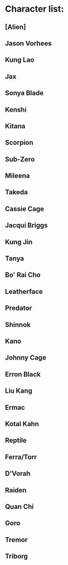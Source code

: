 # Character list:

## [Alien]

## Jason Vorhees

## Kung Lao

## Jax

## Sonya Blade

## Kenshi

## Kitana

## Scorpion

## Sub-Zero

## Mileena

## Takeda

## Cassie Cage

## Jacqui Briggs

## Kung Jin

## Tanya

## Bo' Rai Cho

## Leatherface

## Predator

## Shinnok

## Kano

## Johnny Cage

## Erron Black

## Liu Kang

## Ermac

## Kotal Kahn

## Reptile

## Ferra/Torr

## D'Vorah

## Raiden

## Quan Chi

## Goro

## Tremor

## Triborg
